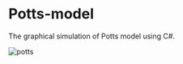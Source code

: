 # Potts-model
The graphical simulation of Potts model using C#.

![potts](https://user-images.githubusercontent.com/6556968/87028775-170eb700-c21a-11ea-862c-f2eccb297cef.jpg)
